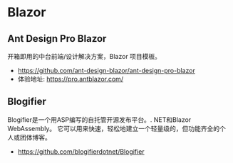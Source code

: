 # Blazor

## Ant Design Pro Blazor

开箱即用的中台前端/设计解决方案，Blazor 项目模板。

- <https://github.com/ant-design-blazor/ant-design-pro-blazor>
- 体验地址: <https://pro.antblazor.com/>

## Blogifier

Blogifier是一个用ASP编写的自托管开源发布平台。. NET和Blazor WebAssembly。 它可以用来快速，轻松地建立一个轻量级的，但功能齐全的个人或团体博客。

- <https://github.com/blogifierdotnet/Blogifier>
